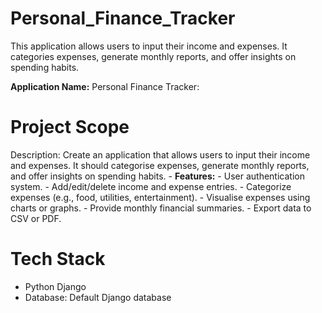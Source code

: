# Personal_Finance_Tracker
This application allows users to input their income and expenses. It categories expenses, generate monthly reports, and offer insights on spending habits.

**Application Name:** Personal Finance Tracker:

# Project Scope
Description: Create an application that allows users to input their income and expenses. It should categorise expenses, generate monthly reports, and offer insights on spending habits.
    - **Features:**
        - User authentication system.
        - Add/edit/delete income and expense entries.
        - Categorize expenses (e.g., food, utilities, entertainment).
        - Visualise expenses using charts or graphs.
        - Provide monthly financial summaries.
        - Export data to CSV or PDF.

# Tech Stack 
- Python Django
- Database: Default Django database
